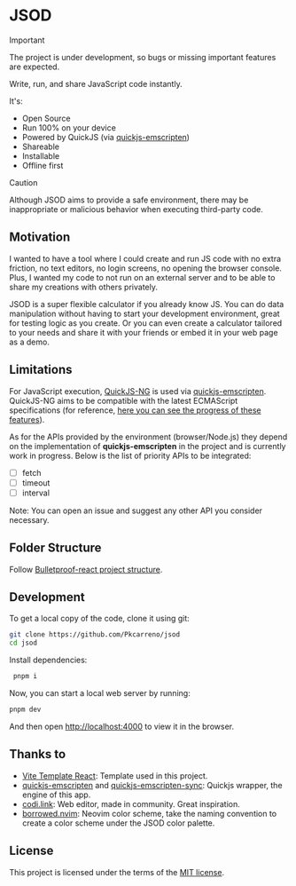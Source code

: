 # JSOD

> [!IMPORTANT]
>
> The project is under development, so bugs or missing important features are expected.

Write, run, and share JavaScript code instantly.

It's:

- Open Source
- Run 100% on your device
- Powered by QuickJS (via [quickjs-emscripten](https://github.com/justjake/quickjs-emscripten))
- Shareable
- Installable
- Offline first

> [!CAUTION]
>
> Although JSOD aims to provide a safe environment, there may be inappropriate or malicious behavior when executing third-party code.

## Motivation

I wanted to have a tool where I could create and run JS code with no extra friction, no text editors, no login screens, no opening the browser console. Plus, I wanted my code to not run on an external server and to be able to share my creations with others privately.

JSOD is a super flexible calculator if you already know JS. You can do data manipulation without having to start your development environment, great for testing logic as you create. Or you can even create a calculator tailored to your needs and share it with your friends or embed it in your web page as a demo.

## Limitations

For JavaScript execution, [QuickJS-NG](https://quickjs-ng.github.io/quickjs/) is used via [quickjs-emscripten](https://github.com/justjake/quickjs-emscripten). QuickJS-NG aims to be compatible with the latest ECMAScript specifications (for reference, [here you can see the progress of these features](https://quickjs-ng.github.io/quickjs/es_features)).

As for the APIs provided by the environment (browser/Node.js) they depend on the implementation of **quickjs-emscripten** in the project and is currently work in progress. Below is the list of priority APIs to be integrated:

- [ ] fetch
- [ ] timeout
- [ ] interval

Note: You can open an issue and suggest any other API you consider necessary.

## Folder Structure

Follow [Bulletproof-react project structure](https://github.com/alan2207/bulletproof-react/blob/master/docs/project-structure.md).

## Development

To get a local copy of the code, clone it using git:

```bash
git clone https://github.com/Pkcarreno/jsod
cd jsod
```

Install dependencies:

```bash
 pnpm i
```

Now, you can start a local web server by running:

```bash
pnpm dev
```

And then open [http://localhost:4000](http://localhost:4000) to view it in the browser.

## Thanks to

- [Vite Template React](https://github.com/SafdarJamal/vite-template-react): Template used in this project.
- [quickjs-emscripten](https://github.com/justjake/quickjs-emscripten) and [quickjs-emscripten-sync](https://github.com/reearth/quickjs-emscripten-sync): Quickjs wrapper, the engine of this app.
- [codi.link](http://codi.link): Web editor, made in community. Great inspiration.
- [borrowed.nvim](https://github.com/MyyPo/borrowed.nvim): Neovim color scheme, take the naming convention to create a color scheme under the JSOD color palette.

## License

This project is licensed under the terms of the [MIT license](https://github.com/Pkcarreno/jsod/blob/main/LICENSE).

